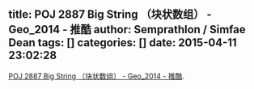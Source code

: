 title: POJ 2887 Big String （块状数组） - Geo_2014 - 推酷
author: Semprathlon / Simfae Dean
tags: []
categories: []
date: 2015-04-11 23:02:28
---
<a href='http://www.tuicool.com/articles/eEBfiq'>POJ 2887 Big String （块状数组） - Geo_2014 - 推酷</a>.